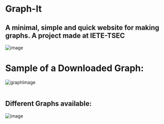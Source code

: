 # Graph-It
## A minimal, simple and quick website for making graphs. A project made at IETE-TSEC
![image](https://user-images.githubusercontent.com/16136188/162870800-09e230e1-a743-4f48-b7a8-efc262e8b979.png)
<br />
# Sample of a Downloaded Graph:
![graphImage](https://user-images.githubusercontent.com/16136188/162870851-e31e82b6-425e-4a02-9195-266b62ac8bd8.png)
<br />
<br />
## Different Graphs available:
![image](https://user-images.githubusercontent.com/16136188/162871167-40f85f14-4058-4692-93fb-9b783286022e.png)
